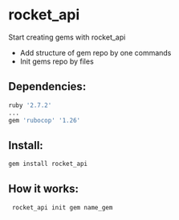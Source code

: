 # rocket_api
Start creating gems with rocket_api
- Add structure of gem repo by one commands
- Init gems repo by files
## Dependencies:
```sh
ruby '2.7.2'
...
gem 'rubocop' '1.26'
```
## Install:
```sh
gem install rocket_api
```
## How it works:
```sh
 rocket_api init gem name_gem
```